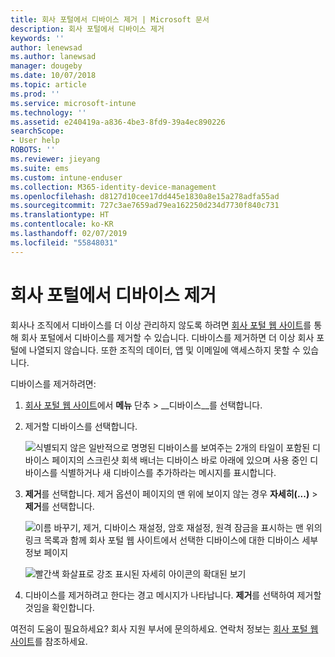 ```yaml
---
title: 회사 포털에서 디바이스 제거 | Microsoft 문서
description: 회사 포털에서 디바이스 제거
keywords: ''
author: lenewsad
ms.author: lanewsad
manager: dougeby
ms.date: 10/07/2018
ms.topic: article
ms.prod: ''
ms.service: microsoft-intune
ms.technology: ''
ms.assetid: e240419a-a836-4be3-8fd9-39a4ec890226
searchScope:
- User help
ROBOTS: ''
ms.reviewer: jieyang
ms.suite: ems
ms.custom: intune-enduser
ms.collection: M365-identity-device-management
ms.openlocfilehash: d8127d10cee17dd445e1830a8e15a278adfa55ad
ms.sourcegitcommit: 727c3ae7659ad79ea162250d234d7730f840c731
ms.translationtype: HT
ms.contentlocale: ko-KR
ms.lasthandoff: 02/07/2019
ms.locfileid: "55848031"
---
```

# <a name="remove-your-device-from-the-company-portal"></a>회사 포털에서 디바이스 제거

회사나 조직에서 디바이스를 더 이상 관리하지 않도록 하려면 [회사 포털 웹 사이트](https://go.microsoft.com/fwlink/?linkid=2010980)를 통해 회사 포털에서 디바이스를 제거할 수 있습니다. 디바이스를 제거하면 더 이상 회사 포털에 나열되지 않습니다. 또한 조직의 데이터, 앱 및 이메일에 액세스하지 못할 수 있습니다.

디바이스를 제거하려면:

1. [회사 포털 웹 사이트](https://portal.manage.microsoft.com)에서 __메뉴__ 단추 &gt; __디바이스__를 선택합니다.  

2. 제거할 디바이스를 선택합니다.  

    ![식별되지 않은 일반적으로 명명된 디바이스를 보여주는 2개의 타일이 포함된 디바이스 페이지의 스크린샷 회색 배너는 디바이스 바로 아래에 있으며 사용 중인 디바이스를 식별하거나 새 디바이스를 추가하라는 메시지를 표시합니다.](./media/rename-reset-device-step2-1808.png) 

3. **제거**를 선택합니다. 제거 옵션이 페이지의 맨 위에 보이지 않는 경우 **자세히(...)** > **제거**를 선택합니다.  

   ![이름 바꾸기, 제거, 디바이스 재설정, 암호 재설정, 원격 잠금을 표시하는 맨 위의 링크 목록과 함께 회사 포털 웹 사이트에서 선택한 디바이스에 대한 디바이스 세부 정보 페이지 ](./media/rename-reset-device-1808.png)  
  

    ![빨간색 화살표로 강조 표시된 자세히 아이콘의 확대된 보기](./media/rename-reset-device-step3-more-1808.png)   

4. 디바이스를 제거하려고 한다는 경고 메시지가 나타납니다. **제거**를 선택하여 제거할 것임을 확인합니다.  

여전히 도움이 필요하세요? 회사 지원 부서에 문의하세요. 연락처 정보는 [회사 포털 웹 사이트](https://go.microsoft.com/fwlink/?linkid=2010980)를 참조하세요.
